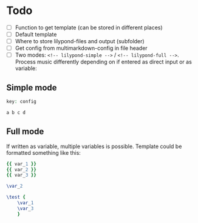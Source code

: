 # Todo

- [ ] Function to get template (can be stored in different places)
- [ ] Default template
- [ ] Where to store lilypond-files and output (subfolder)
- [ ] Get config from multimarkdown-config in file header
- [ ] Two modes: `<!-- lilypond-simple -->` / `<!-- lilypond-full -->`. Process music differently depending on if entered as direct input or as variable:

## Simple mode

```ly
key: config

a b c d
```
    
## Full mode

If written as variable, multiple variables is possible. Template could be formatted something like this:

```ly
{{ var_1 }}
{{ var_2 }}
{{ var_3 }}

\var_2

\test {
    \var_1
    \var_3
    }
```
